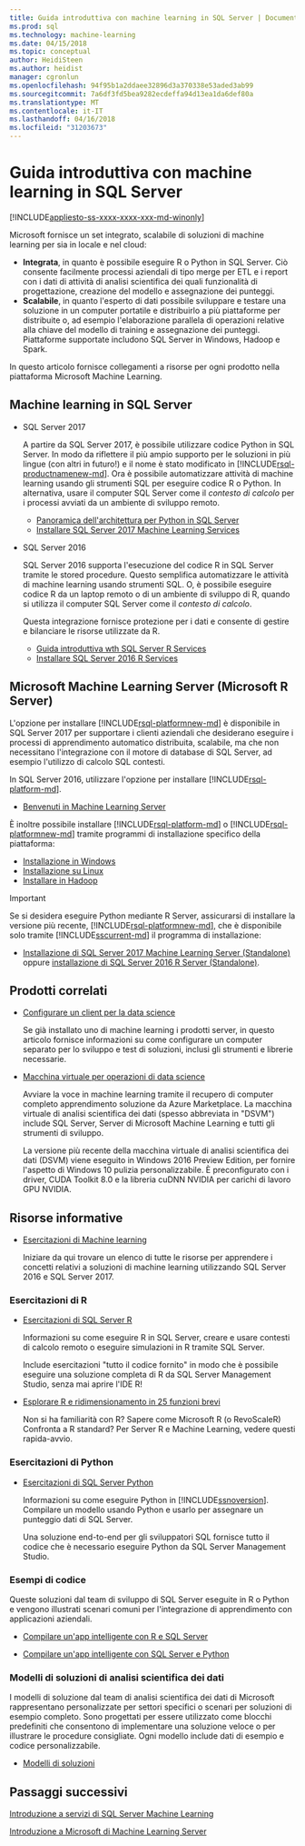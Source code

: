 ```yaml
---
title: Guida introduttiva con machine learning in SQL Server | Documenti Microsoft
ms.prod: sql
ms.technology: machine-learning
ms.date: 04/15/2018
ms.topic: conceptual
author: HeidiSteen
ms.author: heidist
manager: cgronlun
ms.openlocfilehash: 94f95b1a2ddaee32896d3a370338e53aded3ab99
ms.sourcegitcommit: 7a6df3fd5bea9282ecdeffa94d13ea1da6def80a
ms.translationtype: MT
ms.contentlocale: it-IT
ms.lasthandoff: 04/16/2018
ms.locfileid: "31203673"
---
```

# <a name="getting-started-with-machine-learning-in-sql-server"></a>Guida introduttiva con machine learning in SQL Server
[!INCLUDE[appliesto-ss-xxxx-xxxx-xxx-md-winonly](../includes/appliesto-ss-xxxx-xxxx-xxx-md-winonly.md)]

Microsoft fornisce un set integrato, scalabile di soluzioni di machine learning per sia in locale e nel cloud:

+ **Integrata**, in quanto è possibile eseguire R o Python in SQL Server. Ciò consente facilmente processi aziendali di tipo merge per ETL e i report con i dati di attività di analisi scientifica dei quali funzionalità di progettazione, creazione del modello e assegnazione dei punteggi.
+ **Scalabile**, in quanto l'esperto di dati possibile sviluppare e testare una soluzione in un computer portatile e distribuirlo a più piattaforme per distribuite o, ad esempio l'elaborazione parallela di operazioni relative alla chiave del modello di training e assegnazione dei punteggi. Piattaforme supportate includono SQL Server in Windows, Hadoop e Spark.

In questo articolo fornisce collegamenti a risorse per ogni prodotto nella piattaforma Microsoft Machine Learning.

## <a name="machine-learning-in-sql-server"></a>Machine learning in SQL Server

+ SQL Server 2017

  A partire da SQL Server 2017, è possibile utilizzare codice Python in SQL Server. In modo da riflettere il più ampio supporto per le soluzioni in più lingue (con altri in futuro!) e il nome è stato modificato in [!INCLUDE[rsql-productnamenew-md](../includes/rsql-productnamenew-md.md)]. Ora è possibile automatizzare attività di machine learning usando gli strumenti SQL per eseguire codice R o Python. In alternativa, usare il computer SQL Server come il _contesto di calcolo_ per i processi avviati da un ambiente di sviluppo remoto.

    + [Panoramica dell'architettura per Python in SQL Server](../advanced-analytics/python/architecture-overview-sql-server-python.md)
    + [Installare SQL Server 2017 Machine Learning Services](install/sql-machine-learning-services-windows-install.md)

+ SQL Server 2016

  SQL Server 2016 supporta l'esecuzione del codice R in SQL Server tramite le stored procedure. Questo semplifica automatizzare le attività di machine learning usando strumenti SQL. O, è possibile eseguire codice R da un laptop remoto o di un ambiente di sviluppo di R, quando si utilizza il computer SQL Server come il _contesto di calcolo_.

  Questa integrazione fornisce protezione per i dati e consente di gestire e bilanciare le risorse utilizzate da R.

    + [Guida introduttiva wth SQL Server R Services](r/getting-started-with-sql-server-r-services.md)
    + [Installare SQL Server 2016 R Services](install/sql-r-services-windows-install.md)

## <a name="microsoft-machine-learning-server-microsoft-r-server"></a>Microsoft Machine Learning Server (Microsoft R Server)

L'opzione per installare [!INCLUDE[rsql-platformnew-md](../includes/rsql-platformnew-md.md)] è disponibile in SQL Server 2017 per supportare i clienti aziendali che desiderano eseguire i processi di apprendimento automatico distribuita, scalabile, ma che non necessitano l'integrazione con il motore di database di SQL Server, ad esempio l'utilizzo di calcolo SQL contesti.

In SQL Server 2016, utilizzare l'opzione per installare [!INCLUDE[rsql-platform-md](../includes/rsql-platformnew-md.md)].
  
  + [Benvenuti in Machine Learning Server](https://docs.microsoft.com/machine-learning-server/what-is-machine-learning-server)
  
È inoltre possibile installare [!INCLUDE[rsql-platform-md](../includes/rsql-platform-md.md)] o [!INCLUDE[rsql-platformnew-md](../includes/rsql-platformnew-md.md)] tramite programmi di installazione specifico della piattaforma:

  + [Installazione in Windows](https://docs.microsoft.com/machine-learning-server/install/machine-learning-server-windows-install)
  + [Installazione su Linux](https://docs.microsoft.com/machine-learning-server/install/machine-learning-server-linux-install)
  + [Installare in Hadoop](https://docs.microsoft.com/machine-learning-server/install/machine-learning-server-hadoop-install)

> [!IMPORTANT]
> Se si desidera eseguire Python mediante R Server, assicurarsi di installare la versione più recente, [!INCLUDE[rsql-platformnew-md](../includes/rsql-platformnew-md.md)], che è disponibile solo tramite [!INCLUDE[sscurrent-md](../includes/sscurrent-md.md)] il programma di installazione:
> 
>    + [Installazione di SQL Server 2017 Machine Learning Server (Standalone)](install/sql-machine-learning-standalone-windows-install.md) oppure [installazione di SQL Server 2016 R Server (Standalone)](install/sql-r-standalone-windows-install.md).

## <a name="related-products"></a>Prodotti correlati

+ [Configurare un client per la data science](../advanced-analytics/r/set-up-a-data-science-client.md)

  Se già installato uno di machine learning i prodotti server, in questo articolo fornisce informazioni su come configurare un computer separato per lo sviluppo e test di soluzioni, inclusi gli strumenti e librerie necessarie.

+ [Macchina virtuale per operazioni di data science](../advanced-analytics/r/provision-the-r-server-only-sql-server-2016-enterprise-vm-on-azure.md)

  Avviare la voce in machine learning tramite il recupero di computer completo apprendimento soluzione da Azure Marketplace. La macchina virtuale di analisi scientifica dei dati (spesso abbreviata in "DSVM") include SQL Server, Server di Microsoft Machine Learning e tutti gli strumenti di sviluppo.
  
  La versione più recente della macchina virtuale di analisi scientifica dei dati (DSVM) viene eseguito in Windows 2016 Preview Edition, per fornire l'aspetto di Windows 10 pulizia personalizzabile. È preconfigurato con i driver, CUDA Toolkit 8.0 e la libreria cuDNN NVIDIA per carichi di lavoro GPU NVIDIA.

## <a name="resources-for-learning"></a>Risorse informative

+ [Esercitazioni di Machine learning](../advanced-analytics/tutorials/machine-learning-services-tutorials.md)

  Iniziare da qui trovare un elenco di tutte le risorse per apprendere i concetti relativi a soluzioni di machine learning utilizzando SQL Server 2016 e SQL Server 2017.

### <a name="r-tutorials"></a>Esercitazioni di R

+ [Esercitazioni di SQL Server R](../advanced-analytics/tutorials/sql-server-r-tutorials.md)

   Informazioni su come eseguire R in SQL Server, creare e usare contesti di calcolo remoto o eseguire simulazioni in R tramite SQL Server.
   
   Include esercitazioni "tutto il codice fornito" in modo che è possibile eseguire una soluzione completa di R da SQL Server Management Studio, senza mai aprire l'IDE R!

+ [Esplorare R e ridimensionamento in 25 funzioni brevi](https://docs.microsoft.com/r-server/r/tutorial-r-to-revoscaler)

   Non si ha familiarità con R? Sapere come Microsoft R (o RevoScaleR) Confronta a R standard? Per Server R e Machine Learning, vedere questi rapida-avvio.

### <a name="python-tutorials"></a>Esercitazioni di Python

+ [Esercitazioni di SQL Server Python](../advanced-analytics/tutorials/sql-server-r-tutorials.md)

  Informazioni su come eseguire Python in [!INCLUDE[ssnoversion](../includes/ssnoversion.md)]. Compilare un modello usando Python e usarlo per assegnare un punteggio dati di SQL Server.

   Una soluzione end-to-end per gli sviluppatori SQL fornisce tutto il codice che è necessario eseguire Python da SQL Server Management Studio.


### <a name="product-samples-with-code"></a>Esempi di codice

Queste soluzioni dal team di sviluppo di SQL Server eseguite in R o Python e vengono illustrati scenari comuni per l'integrazione di apprendimento con applicazioni aziendali.

+ [Compilare un'app intelligente con R e SQL Server](https://microsoft.github.io/sql-ml-tutorials/R/rentalprediction)

+ [Compilare un'app intelligente con SQL Server e Python](https://microsoft.github.io/sql-ml-tutorials/python/rentalprediction/)

### <a name="data-science-solution-templates"></a>Modelli di soluzioni di analisi scientifica dei dati

I modelli di soluzione dal team di analisi scientifica dei dati di Microsoft rappresentano personalizzate per settori specifici o scenari per soluzioni di esempio completo. Sono progettati per essere utilizzato come blocchi predefiniti che consentono di implementare una soluzione veloce o per illustrare le procedure consigliate. Ogni modello include dati di esempio e codice personalizzabile.

+ [Modelli di soluzioni](../advanced-analytics/tutorials/data-science-scenarios-and-solution-templates.md)

## <a name="next-steps"></a>Passaggi successivi

[Introduzione a servizi di SQL Server Machine Learning](../advanced-analytics/r/getting-started-with-sql-server-r-services.md)

[Introduzione a Microsoft di Machine Learning Server](../advanced-analytics/r/getting-started-with-microsoft-r-server-standalone.md)

